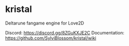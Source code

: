 # kristal
Deltarune fangame engine for Love2D

Discord: https://discord.gg/8ZGuKXJE2C
Documentation: https://github.com/SylviBlossom/kristal/wiki
